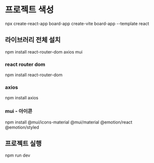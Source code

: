 # 프로젝트 색성 
npx create-react-app board-app
create-vite board-app --template react

## 라이브러리 전체 설치
npm install react-router-dom axios mui

### react router dom
npm install react-router-dom

### axios
npm install axios

### mui - 아이콘 
npm install @mui/icons-material @mui/material @emotion/react @emotion/styled


## 프로젝트 실행 
npm run dev